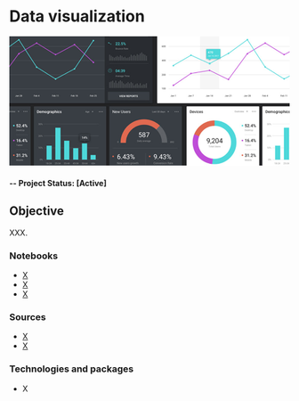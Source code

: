 # Data visualization

![alternative text](img/readme_image.jpg)

#### -- Project Status: [Active]

## Objective
XXX.

### Notebooks
* [X](X.ipynb)
* [X](X.ipynb)
* [X](X.ipynb)

### Sources
* [X](X)
* [X](X)

### Technologies and packages
* X
